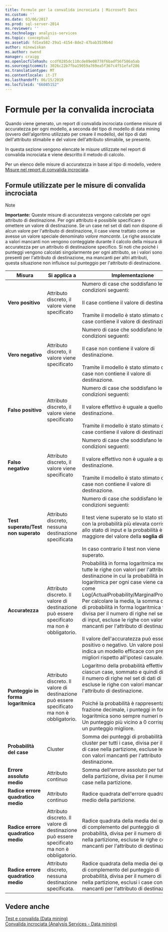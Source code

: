 ```yaml
---
title: Formule per la convalida incrociata | Microsoft Docs
ms.custom: ''
ms.date: 03/06/2017
ms.prod: sql-server-2014
ms.reviewer: ''
ms.technology: analysis-services
ms.topic: conceptual
ms.assetid: fd1ea582-29a1-4154-8de2-47bab3539b4d
author: minewiskan
ms.author: owend
manager: craigg
ms.openlocfilehash: ccdf0285dc110cde89e08778f6badf56f586a5ab
ms.sourcegitcommit: 3026c22b7fba19059a769ea5f367c4f51efaf286
ms.translationtype: MT
ms.contentlocale: it-IT
ms.lasthandoff: 06/15/2019
ms.locfileid: "66085152"
---
```

# <a name="cross-validation-formulas"></a>Formule per la convalida incrociata
  Quando viene generato, un report di convalida incrociata contiene misure di accuratezza per ogni modello, a seconda del tipo di modello di data mining (ovvero dell'algoritmo utilizzato per creare il modello), del tipo di dati dell'attributo stimabile e del valore dell'attributo stimabile, se presente.  
  
 In questa sezione vengono elencate le misure utilizzate nel report di convalida incrociata e viene descritto il metodo di calcolo.  
  
 Per un elenco delle misure di accuratezza in base al tipo di modello, vedere [Misure nel report di convalida incrociata](measures-in-the-cross-validation-report.md).  
  
## <a name="formulas-used-for-cross-validation-measures"></a>Formule utilizzate per le misure di convalida incrociata  
  
> [!NOTE]  
>  **Importante:** Queste misure di accuratezza vengono calcolate per ogni attributo di destinazione. Per ogni attributo è possibile specificare o omettere un valore di destinazione. Se un case nel set di dati non dispone di alcun valore per l'attributo di destinazione, il case viene trattato come se avesse un valore speciale denominato *valore mancante*. Le righe associate a valori mancanti non vengono conteggiate durante il calcolo della misura di accuratezza per un attributo di destinazione specifico. Si noti che poiché i punteggi vengono calcolati singolarmente per ogni attributo, se i valori sono presenti per l'attributo di destinazione, ma mancanti per altri attributi, questa situazione non influisce sul punteggio per l'attributo di destinazione.  
  
|Misura|Si applica a|Implementazione|  
|-------------|----------------|--------------------|  
|**Vero positivo**|Attributo discreto, il valore viene specificato|Numero di case che soddisfano le condizioni seguenti:<br /><br /> Il case contiene il valore di destinazione.<br /><br /> Tramite il modello è stato stimato che il case contiene il valore di destinazione.|  
|**Vero negativo**|Attributo discreto, il valore viene specificato|Numero di case che soddisfano le condizioni seguenti:<br /><br /> Il case non contiene il valore di destinazione.<br /><br /> Tramite il modello è stato stimato che il case non contiene il valore di destinazione.|  
|**Falso positivo**|Attributo discreto, il valore viene specificato|Numero di case che soddisfano le condizioni seguenti:<br /><br /> Il valore effettivo è uguale a quello di destinazione.<br /><br /> Tramite il modello è stato stimato che il case contiene il valore di destinazione.|  
|**Falso negativo**|Attributo discreto, il valore viene specificato|Numero di case che soddisfano le condizioni seguenti:<br /><br /> Il valore effettivo non è uguale a quello di destinazione.<br /><br /> Tramite il modello è stato stimato che il case non contiene il valore di destinazione.|  
|**Test superato/Test non superato**|Attributo discreto, nessuna destinazione specificata|Numero di case che soddisfano le condizioni seguenti:<br /><br /> Il test viene superato se lo stato stimato con la probabilità più elevata corrisponde allo stato di input e la probabilità è maggiore del valore della **soglia di stato**.<br /><br /> In caso contrario il test non viene superato.|  
|**Accuratezza**|Attributo discreto. Il valore di destinazione può essere specificato ma non è obbligatorio.|Probabilità in forma logaritmica media per tutte le righe con valori per l'attributo di destinazione in cui la probabilità in forma logaritmica per ogni case viene calcolata come Log(ActualProbability/MarginalProbability). Per calcolare la media, la somma dei valori di probabilità in forma logaritmica viene divisa per il numero di righe nel set di dati di input, escluse le righe con valori mancanti per l'attributo di destinazione.<br /><br /> Il valore dell'accuratezza può essere positivo o negativo. Un valore positivo indica un modello efficace con prestazioni migliori rispetto all'ipotesi casuale.|  
|**Punteggio in forma logaritmica**|Attributo discreto. Il valore di destinazione può essere specificato ma non è obbligatorio.|Logaritmo della probabilità effettiva per ciascun case, sommato e quindi diviso per il numero di righe nel set di dati di input, escluse le righe con valori mancanti per l'attributo di destinazione.<br /><br /> Poiché la probabilità è rappresentata come frazione decimale, i punteggi in forma logaritmica sono sempre numeri negativi. Un punteggio più vicino a 0 corrisponde a un punteggio migliore.|  
|**Probabilità del case**|Cluster|Somma dei punteggi di probabilità del cluster per tutti i case, divisa per il numero di case nella partizione, escluse le righe con valori mancanti per l'attributo di destinazione.|  
|**Errore assoluto medio**|Attributo continuo|Somma dell'errore assoluto per tutti i case della partizione, divisa per il numero di case nella partizione.|  
|**Radice errore quadratico medio**|Attributo continuo|Radice quadrata dell'errore quadratico medio della partizione.|  
|**Radice errore quadratico medio**|Attributo discreto. Il valore di destinazione può essere specificato ma non è obbligatorio.|Radice quadrata della media dei quadrati di complemento del punteggio di probabilità, divisa per il numero di case nella partizione, escluse le righe con valori mancanti per l'attributo di destinazione.|  
|**Radice errore quadratico medio**|Attributo discreto, nessuna destinazione specificata.|Radice quadrata della media dei quadrati di complemento del punteggio di probabilità, divisa per il numero di case nella partizione, esclusi i case con valori mancanti per l'attributo di destinazione.|  
  
## <a name="see-also"></a>Vedere anche  
 [Test e convalida &#40;Data mining&#41;](testing-and-validation-data-mining.md)   
 [Convalida incrociata &#40;Analysis Services - Data mining&#41;](cross-validation-analysis-services-data-mining.md)  
  
  
